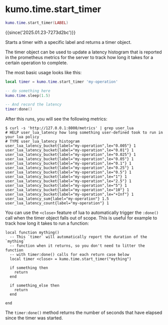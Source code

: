 # kumo.time.start_timer

```lua
kumo.time.start_timer(LABEL)
```

{{since('2025.01.23-7273d2bc')}}

Starts a timer with a specific label and returns a timer object.

The timer object can be used to update a latency histogram that is reported in
the prometheus metrics for the server to track how long it takes for a certain
operation to complete.

The most basic usage looks like this:

```lua
local timer = kumo.time.start_timer 'my-operation'

-- do something here
kumo.time.sleep(1.5)

-- And record the latency
timer:done()
```

After this runs, you will see the following metrics:

```console
$ curl -s 'http://127.0.0.1:8000/metrics' | grep user_lua
# HELP user_lua_latency how long something user-defined took to run in your lua policy
# TYPE user_lua_latency histogram
user_lua_latency_bucket{label="my-operation",le="0.005"} 1
user_lua_latency_bucket{label="my-operation",le="0.01"} 1
user_lua_latency_bucket{label="my-operation",le="0.025"} 1
user_lua_latency_bucket{label="my-operation",le="0.05"} 1
user_lua_latency_bucket{label="my-operation",le="0.1"} 1
user_lua_latency_bucket{label="my-operation",le="0.25"} 1
user_lua_latency_bucket{label="my-operation",le="0.5"} 1
user_lua_latency_bucket{label="my-operation",le="1"} 1
user_lua_latency_bucket{label="my-operation",le="2.5"} 1
user_lua_latency_bucket{label="my-operation",le="5"} 1
user_lua_latency_bucket{label="my-operation",le="10"} 1
user_lua_latency_bucket{label="my-operation",le="+Inf"} 1
user_lua_latency_sum{label="my-operation"} 1.5
user_lua_latency_count{label="my-operation"} 1
```

You can use the `<close>` feature of lua to automatically trigger the `:done()` call
when the timer object falls out of scope.  This is useful for example to track how
long it takes to run a function:

```
local function mything()
  -- This `timer` will automatically report the duration of the `mything`
  -- function when it returns, so you don't need to litter the function
  -- with timer:done() calls for each return case below
  local timer <close> = kumo.time.start_timer("mything")

  if something then
    return
  end

  if something_else then
    return
  end

end
```

The `timer:done()` method returns the number of seconds that have elapsed
since the timer was started.
